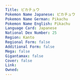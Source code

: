 ```yaml
---
﻿Title: ピカチュウ
Pokemon Name Japanese: ピカチュウ
Pokemon Name German: Pikachu
Pokemon Name English: Pikachu
Language Card: Japanese
National Dex Number: 25
Region: Kanto
Regional Form: false
Additional Form: false
Mega: false
Gigantamax: false
Cover: false
Link: 
Owned: 
---
```

